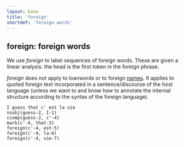 ```yaml
---
layout: base
title: 'foreign'
shortdef: 'foreign words'
---
```


## foreign: foreign words

We use *foreign* to label sequences of foreign words. These are given
a linear analysis: the head is the first token in the foreign phrase.

*foreign* does not apply to loanwords or to foreign [names](name).
It applies to quoted foreign text incorporated in a sentence/discourse of the host language
(unless we want to and know how to annotate the internal structure according to the syntax of the foreign language).

~~~ sdparse
I guess that c' est la vie
nsubj(guess-2, I-1)
ccomp(guess-2, c'-4)
mark(c'-4, that-3)
foreign(c'-4, est-5)
foreign(c'-4, la-6)
foreign(c'-4, vie-7)
~~~


